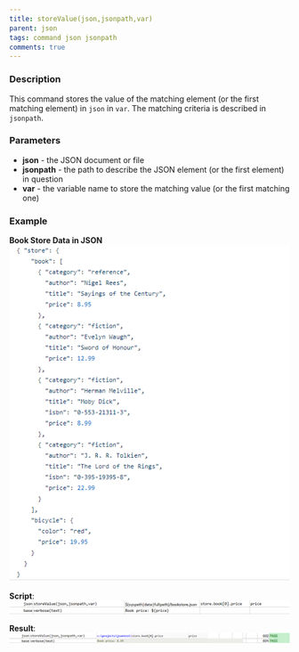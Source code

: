 ```yaml
---
title: storeValue(json,jsonpath,var)
parent: json
tags: command json jsonpath
comments: true
---
```



### Description
This command stores the value of the matching element (or the first matching element) in `json` in `var`.  The matching
criteria is described in `jsonpath`.


### Parameters
- **json** - the JSON document or file
- **jsonpath** \- the path to describe the JSON element (or the first element) in question
- **var** - the variable name to store the matching value (or the first matching one)


### Example
**Book Store Data in JSON**<br/>
![bookStoreData](image/bookStoreData.png)

**Script**:<br/>
![script](image/storeValue_01.png)

**Result**:<br/>
![output](image/storeValue_02.png)
